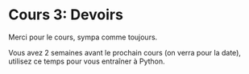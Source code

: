 # Cours 3: Devoirs

Merci pour le cours, sympa comme toujours.

Vous avez 2 semaines avant le prochain cours (on verra pour la date), utilisez ce temps pour vous entraîner à Python.
